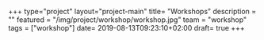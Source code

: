 +++
type="project"
layout="project-main"
title= "Workshops"
description = ""
featured = "/img/project/workshop/workshop.jpg"
team = "workshop"
tags = ["workshop"]
date= 2019-08-13T09:23:10+02:00
draft= true
+++
